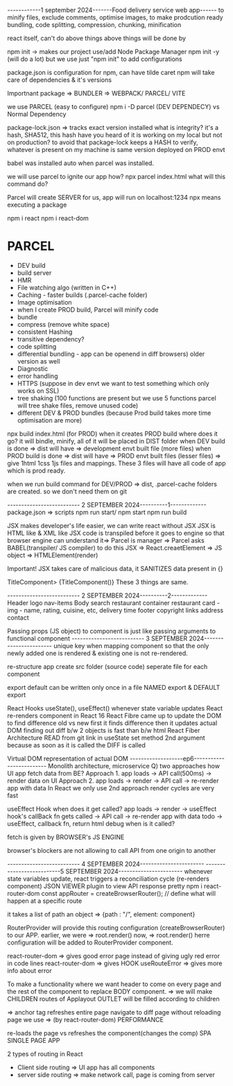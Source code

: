 ------------1 september 2024-------Food delivery service web app------
to minify files, exclude comments, optimise images, to make prodcution ready
bundling, code splitting, compression, chunking, minification

react itself, can't do above things
above things will be done by 

npm init -> makes our project use/add Node Package Manager
npm init -y (will do a lot)
but we use just "npm init" to add configurations

package.json is configuration for npm, can have tilde caret
npm will take care of dependencies & it's versions

Importnant package => BUNDLER => WEBPACK/ PARCEL/ VITE

we use PARCEL (easy to configure)
npm i -D parcel (DEV DEPENDECY) vs Normal Dependency

package-lock.json => tracks exact version installed
what is integrity?
it's a hash, SHA512, this hash
have you heard of it is working on my local but not on production?
to avoid that package-lock keeps a HASH to verify,
whatever is present on my machine is same version deployed on PROD envt

babel was installed auto when parcel was installed.

we will use parcel to ignite our app
how?
npx parcel index.html
what will this command do?

Parcel will create SERVER for us, app will run on localhost:1234
npx means executing a package

npm i react
npm i react-dom

# PARCEL
- DEV build
- build server
- HMR
- File watching algo (written in C++)
- Caching - faster builds (.parcel-cache folder)
- Image optimisation
- when I create PROD build, Parcel will minify code
- bundle
- compress (remove white space)
- consistent Hashing 
- transitive dependency?
- code splitting
- differential bundling - app can be openend in diff browsers) older version as well
- Diagnostic
- error handling
- HTTPS (suppose in dev envt we want to test something which only works on SSL)
- tree shaking (100 functions are present but we use 5 functions parcel will tree shake files, remove unused code)
- different DEV & PROD bundles (because Prod build takes more time optimisation are more)

npx build index.html (for PROD)
when it creates PROD build where does it go?
it will bindle, minify, all of it will be placed in DIST folder
when DEV build is done => dist will have => development envt built file (more files)
when PROD build is done => dist will have => PROD envt built files (lesser files) => give 1html 1css 1js files and mappings. These 3 files will have all code of app which is prod ready.

when we run build command for DEV/PROD => dist, .parcel-cache folders are created.
so we don't need them on git

-------------------------- 2 SEPTEMBER 2024----------1-------------
package.json => scripts
npm run start/ npm start
npm run build

JSX makes developer's life easier, we can write react without JSX
JSX is HTML like & XML like
JSX code is transpiled before it goes to engine so that browser engine can understand it=> 
Parcel is manager => Parcel asks BABEL(transpiler/ JS compiler) to do this
JSX => React.creaetElement => JS object => HTMLElement(render)

Important! JSX takes care of malicious data, it SANITIZES data present in {}

TitleComponent></TitleComponent>
            <TitleComponent/>
            {TitleComponent()}
These 3 things are same.

-------------------------- 2 SEPTEMBER 2024----------2-------------
Header
    logo
    nav-items
Body
    search
    restaurant container
        restaurant card
            - img
            - name, rating, cuisine, etc, delivery time
footer
    copyright
    links
    address
    contact

Passing props (JS object) to component is just like passing arguments to functional component
-------------------------- 3  SEPTEMBER 2024-----------------------
unique key when mapping component so that the only newly added one is rendered & existing one is not re-rendered.

re-structure app create src folder (source code)
seperate file for each component 

export default can be written only once in a file
NAMED export & DEFAULT export

React Hooks
useState(), useEffect()
whenever state variable updates React re-renders component
in React 16 React Fibre came up to update the DOM to find difference old vs new
first it finds difference then it updates actual DOM
finding out diff b/w 2 objects is fast than b/w html
React Fiber Architecture READ from git link 
in useState set method 2nd argument because as soon as it is called the DIFF is called

Virtual DOM representation of actual DOM
-------------------ep6-------------------------
Monolith architecture, microservice
Q) two approaches how UI app fetch data from BE?
Approach 1.
app loads -> API call(500ms) -> render data on UI
Approach 2.
app loads -> render -> API call -> re-render app with data
In React we only use 2nd approach
render cycles are very fast

useEffect Hook
when does it get called?
app loads -> render -> useEffect hook's callBack fn gets called -> API call -> re-render app with data
todo -> useEffect, callback fn, return html debug when is it called?

fetch is given by BROWSER's JS ENGINE

browser's blockers are not allowing to call API from one origin to another

-------------------------- 4 SEPTEMBER 2024-----------------------
--------------------------5  SEPTEMBER 2024-----------------------
whenever state variables update, react triggers a reconciliation cycle (re-renders component)
JSON VIEWER plugin to view API response pretty
npm i react-router-dom
const appRouter = createBrowserRouter(); // define what will happen at a specific route

it takes a list of path
an object => {path : "/", element: component}

RouterProvider will provide this routing configuration (createBrowserRouter) to our APP.
earlier, we were => root.render(<AppLayout/>)
now, => root.render(<RouterProvider router={appRouter}/>) herre configuration will be added to RouterProvider component.

react-router-dom =>  gives good error page instead of giving ugly red error in code lines
react-router-dom => gives HOOK useRouteError => gives more info about error


To make a functionality where we want header to come on every page and 
the rest of the component to replace BODY component.
=> we will make CHILDREN routes of Applayout
OUTLET will be filled according to children

<a href=""> </a> => anchor tag refreshes entire page
navigate to diff page without reloading page we use => <Link></Link> (by react-router-dom) PERFORMANCE

re-loads the page vs refreshes the component(changes the comp)
SPA SINGLE PAGE APP

2 types of routing in React
+ Client side routing => UI app has all components
+ server side routing => make network call, page is coming from server